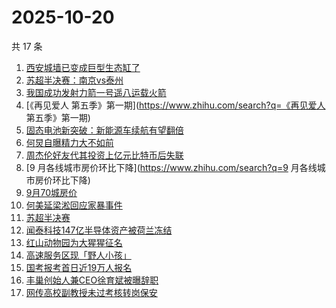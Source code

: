 # 2025-10-20

共 17 条

<!-- BEGIN -->
<!-- 最后更新时间 Mon Oct 20 2025 11:42:44 GMT+0800 (China Standard Time) -->

1. [西安城墙已变成巨型生态缸了](https://www.zhihu.com/search?q=西安城墙已变成巨型生态缸了)
1. [苏超半决赛：南京vs泰州](https://www.zhihu.com/search?q=苏超半决赛：南京vs泰州)
1. [我国成功发射力箭一号遥八运载火箭](https://www.zhihu.com/search?q=我国成功发射力箭一号遥八运载火箭)
1. [《再见爱人 第五季》第一期](https://www.zhihu.com/search?q=《再见爱人
   第五季》第一期)
1. [固态电池新突破：新能源车续航有望翻倍](https://www.zhihu.com/search?q=固态电池新突破：新能源车续航有望翻倍)
1. [何炅自曝精力大不如前](https://www.zhihu.com/search?q=何炅自曝精力大不如前)
1. [周杰伦好友代其投资上亿元比特币后失联](https://www.zhihu.com/search?q=周杰伦好友代其投资上亿元比特币后失联)
1. [9 月各线城市房价环比下降](https://www.zhihu.com/search?q=9
   月各线城市房价环比下降)
1. [9月70城房价](https://www.zhihu.com/search?q=9月70城房价)
1. [何美延梁淞回应家暴事件](https://www.zhihu.com/search?q=何美延梁淞回应家暴事件)
1. [苏超半决赛](https://www.zhihu.com/search?q=苏超半决赛)
1. [闻泰科技147亿半导体资产被荷兰冻结](https://www.zhihu.com/search?q=闻泰科技147亿半导体资产被荷兰冻结)
1. [红山动物园为大猩猩征名](https://www.zhihu.com/search?q=红山动物园为大猩猩征名)
1. [高速服务区现「野人小孩」](https://www.zhihu.com/search?q=高速服务区现「野人小孩」)
1. [国考报考首日近19万人报名](https://www.zhihu.com/search?q=国考报考首日近19万人报名)
1. [丰巢创始人兼CEO徐育斌被曝辞职](https://www.zhihu.com/search?q=丰巢创始人兼CEO徐育斌被曝辞职)
1. [网传高校副教授未过考核转岗保安](https://www.zhihu.com/search?q=网传高校副教授未过考核转岗保安)

<!-- END -->
